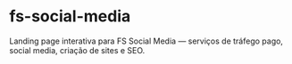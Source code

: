 # fs-social-media
Landing page interativa para FS Social Media — serviços de tráfego pago, social media, criação de sites e SEO.
